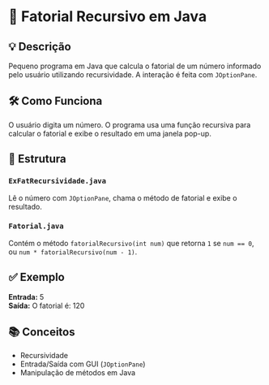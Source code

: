 # 📘 Fatorial Recursivo em Java

## 💡 Descrição
Pequeno programa em Java que calcula o fatorial de um número informado pelo usuário utilizando recursividade. A interação é feita com `JOptionPane`.

## 🛠️ Como Funciona
O usuário digita um número. O programa usa uma função recursiva para calcular o fatorial e exibe o resultado em uma janela pop-up.

## 📎 Estrutura

### `ExFatRecursividade.java`
Lê o número com `JOptionPane`, chama o método de fatorial e exibe o resultado.

### `Fatorial.java`
Contém o método `fatorialRecursivo(int num)` que retorna `1` se `num == 0`, ou `num * fatorialRecursivo(num - 1)`.

## ✅ Exemplo

**Entrada:** 5  
**Saída:** O fatorial é: 120

## 📚 Conceitos
- Recursividade  
- Entrada/Saída com GUI (`JOptionPane`)  
- Manipulação de métodos em Java
